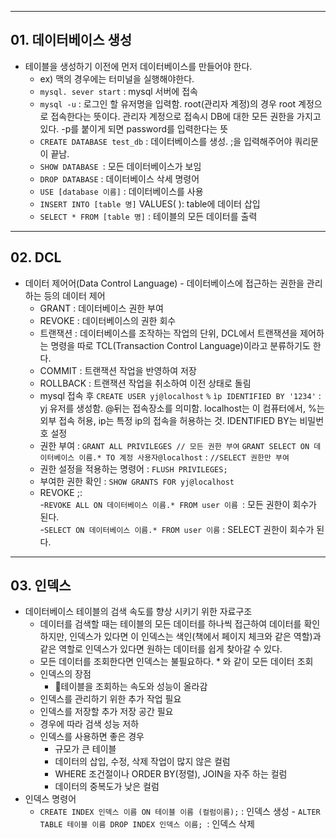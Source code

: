 ***
## 01. 데이터베이스 생성

- 테이블을 생성하기 이전에 먼저 데이터베이스를 만들어야 한다.
	- ex) 맥의 경우에는 터미널을 실행해야한다. 
	- `mysql. sever start` : mysql 서버에 접속
	- `mysql -u` : 로그인 할 유저명을 입력함. 
		root(관리자 계정)의 경우 root 계정으로 접속한다는 뜻이다. 
		관리자 계정으로 접속시 DB에 대한 모든 권한을 가지고 있다. 
		-p를 붙이게 되면 password를 입력한다는 뜻
	- `CREATE DATABASE test_db` : 데이터베이스를 생성. ;을 입력해주어야 쿼리문이 끝남.
	- `SHOW DATABASE `: 모든 데이터베이스가 보임
	- `DROP DATABASE` : 데이터베이스 삭세 명령어
	- `USE [database 이름]` : 데이터베이스를 사용
	- `INSERT INTO [table 명]` VALUES( ): table에 데이터 삽입
	- `SELECT * FROM [table 명]` : 테이블의 모든 데이터를 출력
***
## 02. DCL 

- 데이터 제어어(Data Control Language) - 데이터베이스에 접근하는 권한을 관리하는 등의 데이터 제어
	- GRANT : 데이터베이스 권한 부여
	- REVOKE : 데이터베이스의 권한 회수
	- 트랜잭션 : 데이터베이스를 조작하는 작업의 단위, DCL에서 트랜잭션을 제어하는 명령을 따로 TCL(Transaction Control Language)이라고 분류하기도 한다.
	- COMMIT : 트랜잭션 작업을 반영하여 저장
	- ROLLBACK : 트랜잭션 작업을 취소하여 이전 상태로 돌림 
	- mysql 접속 후 `CREATE USER yj@localhost` `%` `ìp IDENTIFIED BY '1234'` :
		yj 유저를 생성함. @뒤는 접속장소를 의미함. localhost는 이 컴퓨터에서, %는 외부 접속 허용, ip는 특정 ip의 접속을 허용하는 것. IDENTIFIED BY는 비밀번호 설정
	- 권한 부여 : `GRANT ALL PRIVILEGES // 모든 권한 부여`
				`GRANT SELECT ON 데이터베이스 이름.* TO 계정 사용자@localhost` :
				`//SELECT 권한만 부여`
	- 권한 설정을 적용하는 명령어 : `FLUSH PRIVILEGES;`
	- 부여한 권한 확인 : `SHOW GRANTS FOR yj@localhost` 
	- REVOKE ;:          
        -`REVOKE ALL ON 데이터베이스 이름.* FROM user 이름 `: 모든 권한이 회수가 된다.          
		-`SELECT ON 데이터베이스 이름.* FROM user 이름` : SELECT 권한이 회수가 된다.
***
## 03. 인덱스

- 데이터베이스 테이블의 검색 속도를 향상 시키기 위한 자료구조
	 - 데이터를 검색할 때는 테이블의 모든 데이터를 하나씩 접근하여 데이터를 확인하지만, 인덱스가 있다면 이 인덱스는 색인(책에서 페이지 체크와 같은 역할)과 같은 역할로 인덱스가 있다면 원하는 데이터를 쉽게 찾아갈 수 있다.
	 - 모든 데이터를 조회한다면 인덱스는 불필요하다.  * 와 같이 모든 데이터 조회
	 - 인덱스의 장점
		 - 테이블을 조회하는 속도와 성능이 올라감
	 - 인덱스를 관리하기 위한 추가 작업 필요
	 - 인덱스를 저장할 추가 저장 공간 필요
	 - 경우에 따라 검색 성능 저하
	 - 인덱스를 사용하면 좋은 경우
		  - 규모가 큰 테이블
		  - 데이터의 삽입, 수정, 삭제 작업이 많지 않은 컬럼
		  - WHERE 조건절이나 ORDER BY(정렬), JOIN을 자주 하는 컬럼
		  - 데이터의 중복도가 낮은 컬럼
- 인덱스 명령어
	 - `CREATE INDEX 인덱스 이름 ON 테이블 이름 (컬럼이름);` : 인덱스 생성
	  - `ALTER TABLE 테이블 이름 DROP INDEX 인덱스 이름; `: 인덱스 삭제
	  

	


